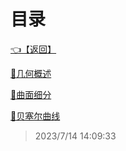 # 目录  


[👈【返回】](/--目录--/计算机图形学/--目录--计算机图形学)  


[📜几何概述](/计算机图形学/几何/几何概述)  

[📜曲面细分](/计算机图形学/几何/曲面细分)  

[📜贝塞尔曲线](/计算机图形学/几何/贝塞尔曲线)  







> 2023/7/14 14:09:33
